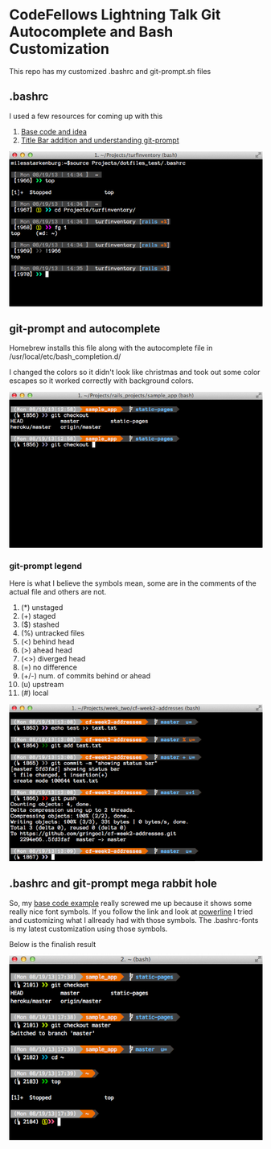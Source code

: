 # CodeFellows Lightning Talk Git Autocomplete and Bash Customization

This repo has my customized .bashrc and git-prompt.sh files

## .bashrc

I used a few resources for coming up with this

1. [Base code and idea](https://gist.github.com/ricardobeat/5980892)
2. [Title Bar addition and understanding git-prompt](http://ithaca.arpinum.org/2013/01/02/git-prompt.html)

![First attempt at it](https://github.com/gringocl/photos/blob/master/2.png?raw=true)

## git-prompt and autocomplete

Homebrew installs this file along with the autocomplete file in /usr/local/etc/bash_completion.d/

I changed the colors so it didn't look like christmas and took out some color escapes so it worked correctly with background colors.

![Autocomplete Picture](https://github.com/gringocl/photos/blob/master/3.png?raw=true)

### git-prompt legend

Here is what I believe the symbols mean, some are in the comments of the actual file and others are not.

1. (*)   unstaged
2. (+)   staged
3. ($)   stashed
4. (%)   untracked files
5. (<)   behind head
6. (>)   ahead head
7. (<>)  diverged head
8. (=)   no difference
9. (+/-) num. of commits behind or ahead
10. (u)   upstream
11. (#)   local

![Git and the prompt](https://github.com/gringocl/photos/blob/master/1.png?raw=true)

## .bashrc and git-prompt mega rabbit hole

So, my [base code example](https://gist.github.com/ricardobeat/5980892) really screwed me up because it shows some really nice font symbols. If you follow the link and look at [powerline](https://github.com/Lokaltog/powerline) I tried and customizing what I allready had with those symbols.  The .bashrc-fonts is my latest customization using those symbols.

Below is the finalish result

![finalish](https://github.com/gringocl/photos/blob/master/4.png?raw=true)





